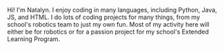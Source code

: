 Hi! I'm Natalyn. I enjoy coding in many languages, including Python, Java, JS, and HTML. I do lots of coding projects for many things, 
from my school's robotics team to just my own fun. Most of my activity here will either be for robotics or for a passion project for my school's
Extended Learning Program.
